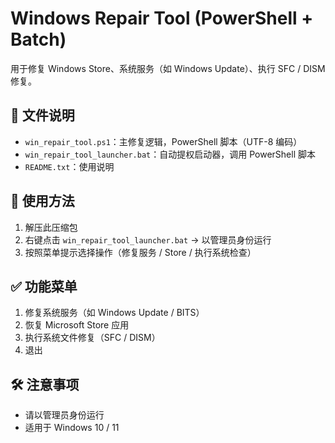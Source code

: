 # Windows Repair Tool (PowerShell + Batch)

用于修复 Windows Store、系统服务（如 Windows Update）、执行 SFC / DISM 修复。

## 📁 文件说明

- `win_repair_tool.ps1`：主修复逻辑，PowerShell 脚本（UTF-8 编码）
- `win_repair_tool_launcher.bat`：自动提权启动器，调用 PowerShell 脚本
- `README.txt`：使用说明

## 🚀 使用方法

1. 解压此压缩包
2. 右键点击 `win_repair_tool_launcher.bat` → 以管理员身份运行
3. 按照菜单提示选择操作（修复服务 / Store / 执行系统检查）

## ✅ 功能菜单

1. 修复系统服务（如 Windows Update / BITS）
2. 恢复 Microsoft Store 应用
3. 执行系统文件修复（SFC / DISM）
4. 退出

## 🛠 注意事项

- 请以管理员身份运行
- 适用于 Windows 10 / 11
